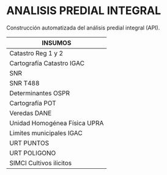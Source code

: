 # ANALISIS PREDIAL INTEGRAL
Construcción automatizada del análisis predial integral (API).

| INSUMOS |
|-------------|
|Catastro Reg 1 y 2|
|Cartografía Catastro IGAC|
|SNR|
|SNR T488|
|Determinantes OSPR|
|Cartografía POT|
|Veredas DANE|
|Unidad Homogénea Física UPRA|
|Limites municipales IGAC|
|URT PUNTOS|
|URT POLIGONO|
|SIMCI Cultivos ilicitos|